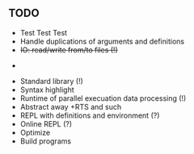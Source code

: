 TODO
----

- Test Test Test
- Handle duplications of arguments and definitions
- ~~IO: read/write from/to files (!)~~
- ~~~Parallelism (!)~~
- Standard library (!)
- Syntax highlight
- Runtime of parallel execuation data processing (!)
- Abstract away +RTS and such
- REPL with definitions and environment (?)
- Online REPL (?)
- Optimize
- Build programs
